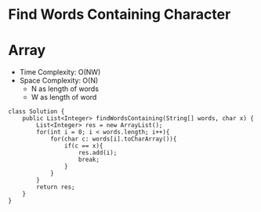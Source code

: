 # Find Words Containing Character
# Array
* Time Complexity: O(NW)
* Space Complexity: O(N)
	* N as length of words
    * W as length of word
```
class Solution {
    public List<Integer> findWordsContaining(String[] words, char x) {
        List<Integer> res = new ArrayList();
        for(int i = 0; i < words.length; i++){
            for(char c: words[i].toCharArray()){
                if(c == x){
                    res.add(i);
                    break;
                }
            }
        }
        return res;
    }
}
```